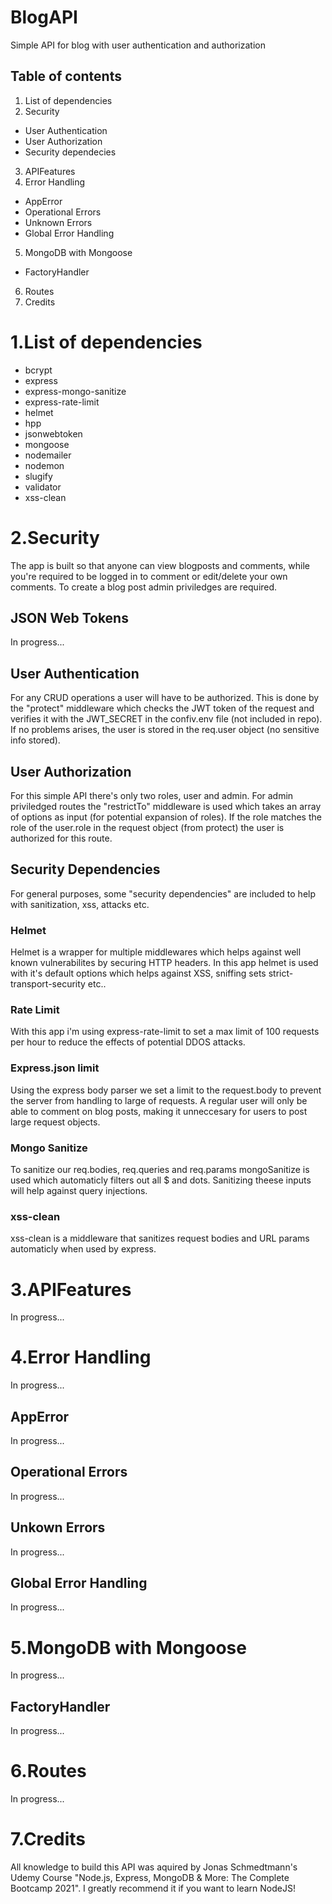 # BlogAPI
Simple API for blog with user authentication and authorization


## Table of contents
1. List of dependencies
2. Security
- User Authentication
- User Authorization
- Security dependecies
3. APIFeatures
4. Error Handling
- AppError
- Operational Errors
- Unknown Errors
- Global Error Handling
5. MongoDB with Mongoose
- FactoryHandler
6. Routes
7. Credits

# 1.List of dependencies
- bcrypt
- express
- express-mongo-sanitize
- express-rate-limit
- helmet
- hpp
- jsonwebtoken
- mongoose
- nodemailer
- nodemon
- slugify
- validator
- xss-clean

# 2.Security
The app is built so that anyone can view blogposts and comments, while you're required to be logged in to comment or edit/delete your own comments. To create a blog post admin priviledges are required.
## JSON Web Tokens
In progress...
## User Authentication
For any CRUD operations a user will have to be authorized. This is done by the "protect" middleware which checks the JWT token of the request and verifies it with the JWT_SECRET in the confiv.env file (not included in repo). If no problems arises, the user is stored in the req.user object (no sensitive info stored).
## User Authorization
For this simple API there's only two roles, user and admin. For admin priviledged routes the "restrictTo" middleware is used which takes an array of options as input (for potential expansion of roles). If the role matches the role of the user.role in the request object (from protect) the user is authorized for this route.
## Security Dependencies
For general purposes, some "security dependencies" are included to help with sanitization, xss, attacks etc.
### Helmet
Helmet is a wrapper for multiple middlewares which helps against well known vulnerabilites by securing HTTP headers. In this app helmet is used with it's default options which helps against XSS, sniffing sets strict-transport-security etc..
### Rate Limit
With this app i'm using express-rate-limit to set a max limit of 100 requests per hour to reduce the effects of potential DDOS attacks.
### Express.json limit
Using the express body parser we set a limit to the request.body to prevent the server from handling to large of requests. A regular user will only be able to comment on blog posts, making it unneccesary for users to post large request objects.
### Mongo Sanitize
To sanitize our req.bodies, req.queries and req.params mongoSanitize is used which automaticly filters out all $ and dots. Sanitizing theese inputs will help against query injections.
### xss-clean
xss-clean is a middleware that sanitizes request bodies and URL params automaticly when used by express.
# 3.APIFeatures
In progress...
# 4.Error Handling
In progress...
## AppError
In progress...
## Operational Errors
In progress...
## Unkown Errors
In progress...
## Global Error Handling
In progress...
# 5.MongoDB with Mongoose
In progress...
## FactoryHandler
In progress...
# 6.Routes
In progress...
# 7.Credits
All knowledge to build this API was aquired by Jonas Schmedtmann's Udemy Course "Node.js, Express, MongoDB & More: The Complete Bootcamp 2021". I greatly recommend it if you want to learn NodeJS!
